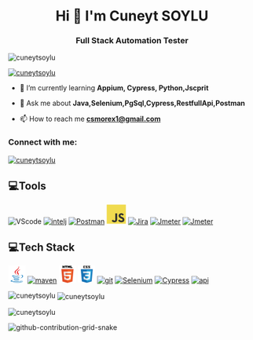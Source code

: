      
<h1 align="center">Hi 👋 I'm Cuneyt SOYLU</h1> 

<h3 align="center">Full Stack Automation Tester</h3>

<p align="left"><img src="https://komarev.com/ghpvc/?username=cuneytsoylu&label=Profile%20views&color=brightgreen&style=flat" alt="cuneytsoylu" /></p>
 

<p align="left"> <a href="https://github.com/ryo-ma/github-profile-trophy"><img src="https://github-profile-trophy.vercel.app/?username=cuneytsoylu" alt="cuneytsoylu" /></a> </p>

- 🌱 I’m currently learning **Appium, Cypress, Python,Jscprit**

- 💬 Ask me about **Java,Selenium,PgSql,Cypress,RestfullApi,Postman**

- 📫 How to reach me **csmorex1@gmail.com**

<h3 align="left">Connect with me:</h3>

<p align="left">
  
<a href="https://www.linkedin.com/in/cuneytsoylu/" target="blank"><img align="center" src="https://raw.githubusercontent.com/rahuldkjain/github-profile-readme-generator/master/src/images/icons/Social/linked-in-alt.svg" alt="cuneytsoylu" height="30" width="40" /></a>
</p>

## 💻Tools

<p align="left >

<a href="https://www.vscode.com" target="_blank" rel="noreferrer"> <img src="https://media.githubusercontent.com/media/microsoft/vscode-docs/main/images/logo-stable.png" alt="VScode" width="35" height="35"/></a>
<a href="https://www.intelj.com" target="_blank" rel="noreferrer"> <img src="https://encrypted-tbn0.gstatic.com/images?q=tbn:ANd9GcQak-N8W03mK25slV1lwM80i0y1obRPPJOaLA&usqp=CAU" alt="intelj" width="60" height="30"/></a>
<a href="https://www.postman.com" target="_blank" rel="noreferrer"> <img src="https://www.semihduran.com/wp-content/uploads/2020/12/postman.jpg" alt="Postman" width="60" height="30"/></a>
 <img src="https://raw.githubusercontent.com/devicons/devicon/master/icons/javascript/javascript-original.svg" alt="javascript" width="40" height="40"/> </a> <a href="https://www.postgresql.org" target="_blank" rel="noreferrer"> 
<a href="https://www.jira.com" target="_blank" rel="noreferrer"> <img src="https://yardimmasasi.atilim.edu.tr/images/atlassian-jira-logo-large.png" alt="Jira" width="60" height="30"/></a>
<a href="https://www.jmeter.com" target="_blank" rel="noreferrer"><img src="https://camo.githubusercontent.com/752dabc7ca2275ee7a079fa24433ff2c6307eb4cddc541dfed60749f62772b41/68747470733a2f2f6a6d657465722e6170616368652e6f72672f696d616765732f6c6f676f2e737667" alt="Jmeter" width="60" height="30"/></a>
<a href="https://www.jenkins.io/" target="_blank" rel="noreferrer"> <img src="https://media.bitdegree.org/storage/media/images/2018/11/jenkins-interview-questions-logo.png" alt="Jmeter" width="35" height="35"/></a>

## 💻Tech Stack

<p align="left">

<a href="https://www.java.com"  target="blank"> <img src="https://raw.githubusercontent.com/devicons/devicon/master/icons/java/java-original.svg" alt="java" width="35" height="35"/></a>
  <a href="https://www.maven.com" target="_blank" rel="noreferrer"> <img src="https://koraypeker.com/wp-content/uploads/2018/06/1_xsrKVt69q3JsZzLD-ldekQ.jpeg" alt="maven" width="60" height="30"/></a>
<a href="https://www.html5.com" target="_blank" rel="noreferrer"> <img src="https://raw.githubusercontent.com/github/explore/80688e429a7d4ef2fca1e82350fe8e3517d3494d/topics/html/html.png" alt="HTML" width="35" height="35"/></a>
<a href="https://www.css3.com" target="_blank" rel="noreferrer"> <img src="https://raw.githubusercontent.com/github/explore/80688e429a7d4ef2fca1e82350fe8e3517d3494d/topics/css/css.png" alt="CSS" width="35" height="35"/></a>
<a href="https://git-scm.com/" target="_blank" rel="noreferrer"> <img src="https://www.vectorlogo.zone/logos/git-scm/git-scm-icon.svg" alt="git" width="35" height="35"/></a>
<a href="https://www.appium.com" target="_blank" rel="noreferrer"> <img src="https://miro.medium.com/max/698/0*Ar7dArTvLIGrRs2n.png" alt="Selenium" width="60" height="30"/></a>
<a href="https://www.cypress.com" target="_blank" rel="noreferrer"> <img src="https://cloud.githubusercontent.com/assets/1268976/20607953/d7ae489c-b24a-11e6-9cc4-91c6c74c5e88.png" alt="Cypress" width="60" height="30"/></a>
<a href="https://www.api.com" target="_blank" rel="noreferrer"> <img src="https://encrypted-tbn0.gstatic.com/images?q=tbn:ANd9GcQFpswKqlwex1UtYOHT6cWIVsJ3dQfEg__lFQ&usqp=CAU" alt="api" width="35" height="35"/></a>


  
 
</p>

<p><img align="left" src="https://github-readme-stats.vercel.app/api/top-langs?username=cuneytsoylu&show_icons=true&locale=en&layout=compact" alt="cuneytsoylu" /></p>

<p>&nbsp;<img align="center" src="https://github-readme-stats.vercel.app/api?username=cuneytsoylu&show_icons=true&locale=en" alt="cuneytsoylu" /></p>
                                                                                                                                              
  <p><img align="center" src="https://github-readme-streak-stats.herokuapp.com/?user=cuneytsoylu&" alt="cuneytsoylu" /></p>
                                                                                                                    
  ![github-contribution-grid-snake](https://user-images.githubusercontent.com/111094912/192098018-b1d8de39-fbc5-4831-aad0-177a57021cb1.gif)
